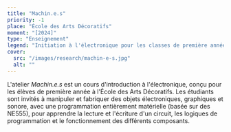 ```yaml
---
title: "Machin.e.s"
priority: -1
place: "École des Arts Décoratifs"
moment: "[2024]"
type: "Enseignement"
legend: "Initiation à l'électronique pour les classes de première année"
cover:
  src: "/images/research/machin-e-s.jpg"
  alt: ""
---
```


L'atelier _Machin.e.s_ est un cours d'introduction à l'électronique, conçu pour les élèves de première année à l'École des Arts Décoratifs.
Les étudiants sont invités à manipuler et fabriquer des objets électroniques, graphiques et sonore, avec une programmation entièrement matérielle (basée sur des NE555), pour apprendre la lecture et l'écriture d'un circuit, les logiques de programmation et le fonctionnement des différents composants.
